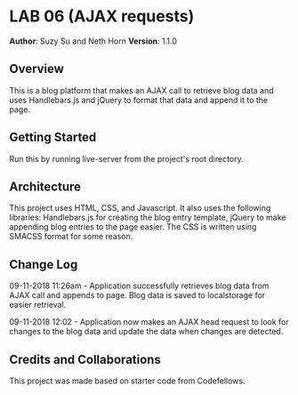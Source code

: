 # LAB 06 (AJAX requests)

**Author**: Suzy Su and Neth Horn
**Version**: 1.1.0 

## Overview
This is a blog platform that makes an AJAX call to retrieve blog data and uses Handlebars.js and jQuery to format that data and append it to the page.

## Getting Started
Run this by running live-server from the project's root directory.

## Architecture
This project uses HTML, CSS, and Javascript. It also uses the following libraries: Handlebars.js for creating the blog entry template, jQuery to make appending blog entries to the page easier. The CSS is written using SMACSS format for some reason.

## Change Log
09-11-2018 11:26am - Application successfully retrieves blog data from AJAX call and appends to page. Blog data is saved to localstorage for easier retrieval.

09-11-2018 12:02 - Application now makes an AJAX head request to look for changes to the blog data and update the data when changes are detected.

## Credits and Collaborations
This project was made based on starter code from Codefellows.